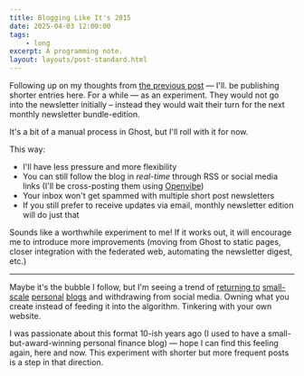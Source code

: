 ```yaml
---
title: Blogging Like It's 2015
date: 2025-04-03 12:00:00
tags: 
    - long
excerpt: A programming note.
layout: layouts/post-standard.html
---
```

Following up on my thoughts from [the previous post](/posts/2025-03-31-is-apple-even-good-at-software/) — I'll. be publishing shorter entries here. For a while — as an experiment. They would not go into the newsletter initially – instead they would wait their turn for the next monthly newsletter bundle-edition.

It's a bit of a manual process in Ghost, but I'll roll with it for now.

This way:

- I'll have less pressure and more flexibility
- You can still follow the blog in *real-time* through RSS or social media links (I'll be cross-posting them using [Openvibe](https://openvibe.social/?ref=metagame.hk))
- Your inbox won't get spammed with multiple short post newsletters
- If you still prefer to receive updates via email, monthly newsletter edition will do just that

Sounds like a worthwhile experiment to me! If it works out, it will encourage me to introduce more improvements (moving from Ghost to static pages, closer integration with the federated web, automating the newsletter digest, etc.)

---

Maybe it's the bubble I follow, but I'm seeing a trend of [returning to](https://jasonsantamaria.com/blog/once-again-from-the-top?ref=metagame.hk) [small-scale](https://ljpuk.net/?ref=metagame.hk) [personal](https://lmnt.me/blog/make-a-damn-website.html?ref=metagame.hk) [blogs](https://rknight.me/blog/?ref=metagame.hk) and withdrawing from social media. Owning what you create instead of feeding it into the algorithm. Tinkering with your own website.

I was passionate about this format 10-ish years ago (I used to have a small-but-award-winning personal finance blog) — hope I can find this feeling again, here and now. This experiment with shorter but more frequent posts is a step in that direction.